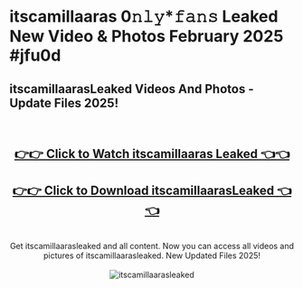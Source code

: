 # itscamillaaras 0𝚗𝚕𝚢*𝚏𝚊𝚗𝚜 Leaked New Video & Photos February 2025 #jfu0d

<h2>itscamillaarasLeaked Videos And Photos - Update Files 2025!</h2>
<br>
<div align="center">
<h2><a href="https://mediaupload.pro?title=itscamillaaras&ref=11F" rel="nofollow">👉👉 Click to Watch itscamillaaras Leaked 👈👈</a></h2>
<h2><a href="https://mediaupload.pro?title=itscamillaaras&ref=11F" rel="nofollow">👉👉 Click to Download itscamillaarasLeaked 👈👈</a></h2>
<br>
Get itscamillaarasleaked and all content. Now you can access all videos and pictures of itscamillaarasleaked. New Updated Files 2025!
<br>
<br>
<a href="https://mediaupload.pro?title=itscamillaaras&ref=11F" rel="nofollow" data-target="animated-image.originalLink"><img src="https://i.ibb.co/Gkj2r4b/banner.png" alt="itscamillaarasleaked" style="max-width: 100%; display: inline-block;" data-target="animated-image.originalImage"></a>
</div>
<br>

